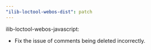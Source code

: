 ```yaml
---
"ilib-loctool-webos-dist": patch
---
```


ilib-loctool-webos-javascript:
- Fix the issue of comments being deleted incorrectly.